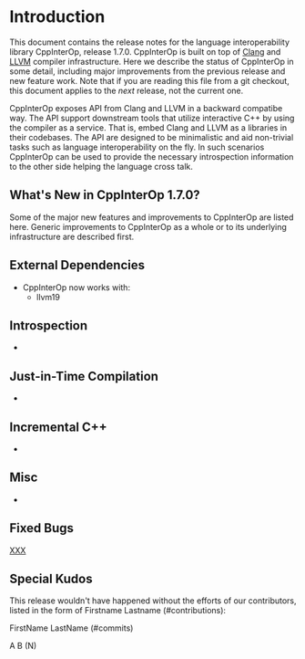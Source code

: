 # Introduction

This document contains the release notes for the language interoperability
library CppInterOp, release 1.7.0. CppInterOp is built on top of
[Clang](http://clang.llvm.org) and [LLVM](http://llvm.org%3E) compiler
infrastructure. Here we describe the status of CppInterOp in some detail,
including major improvements from the previous release and new feature work.
Note that if you are reading this file from a git checkout, this document
applies to the *next* release, not the current one.

CppInterOp exposes API from Clang and LLVM in a backward compatibe way. The API
support downstream tools that utilize interactive C++ by using the compiler as
a service. That is, embed Clang and LLVM as a libraries in their codebases. The
API are designed to be minimalistic and aid non-trivial tasks such as language
interoperability on the fly. In such scenarios CppInterOp can be used to provide
the necessary introspection information to the other side helping the language
cross talk.

## What's New in CppInterOp 1.7.0?

Some of the major new features and improvements to CppInterOp are listed here.
Generic improvements to CppInterOp as a whole or to its underlying
infrastructure are described first.

## External Dependencies

- CppInterOp now works with:
  - llvm19

## Introspection

-

## Just-in-Time Compilation

-

## Incremental C++

-

## Misc

-

## Fixed Bugs

[XXX](https://github.com/compiler-research/CppInterOp/issues/XXX)

<!---Get release bugs
 git log v1.6.0..main | grep 'Fixes|Closes'
 --->

## Special Kudos

This release wouldn't have happened without the efforts of our contributors,
listed in the form of Firstname Lastname (#contributions):

FirstName LastName (#commits)

A B (N)

<!---Find contributor list for this release
 git log --pretty=format:"%an"  v1.6.0...main | sort | uniq -c | sort -rn |\
   sed -E 's,^ *([0-9]+) (.*)$,\2 \(\1\),'
--->
